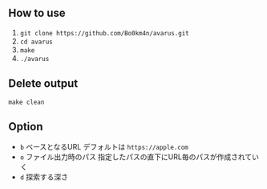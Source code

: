 ## How to use
1. `git clone https://github.com/Bo0km4n/avarus.git`
2. `cd avarus`
3. `make`
4. `./avarus`

## Delete output
`make clean`

## Option
- `b` ベースとなるURL デフォルトは `https://apple.com`
- `o` ファイル出力時のパス 指定したパスの直下にURL毎のパスが作成されていく
- `d` 探索する深さ